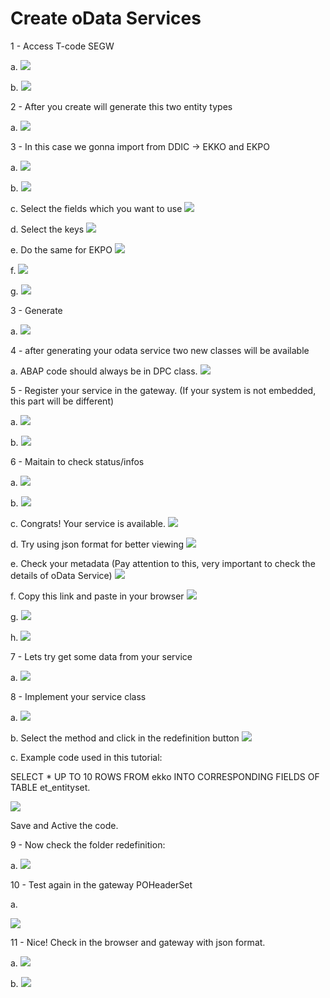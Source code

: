 # Create oData Services

1 - Access T-code SEGW

a.
![](SNAG0029.png)

b.
![](SNAG0028.png)

2 - After you create will generate this two entity types

a.
![](SNAG0027.png)

3 - In this case we gonna import from DDIC -> EKKO and EKPO 

a.
![](SNAG0026.png)

b.
![](SNAG0025.png)

c. Select the fields which you want to use
![](SNAG0024.png)

d. Select the keys
![](SNAG0023.png)

e. Do the same for EKPO
![](SNAG0022.png)

f.
![](SNAG0021.png)

g.
![](SNAG0020.png)

3 - Generate

a.
![](SNAG0019.png)

4 - after generating your odata service two new classes will be available

a. ABAP code should always be in DPC class.
![](SNAG0018.png)

5 - Register your service in the gateway. (If your system is not embedded, this part will be different)

a.
![](SNAG0017.png)

b.
![](SNAG0016.png)

6 - Maitain to check status/infos

a.
![](SNAG0015.png)

b.
![](SNAG0014.png)

c. Congrats! Your service is available.
![](SNAG0013.png)

d. Try using json format for better viewing
![](SNAG0012.png)

e. Check your metadata (Pay attention to this, very important to check the details of oData Service)
![](SNAG0011.png)

f. Copy this link and paste in your browser
![](SNAG0010.png)

g.
![](SNAG0009.png)

h.
![](SNAG0008.png)

7 - Lets try get some data from your service

a.
![](SNAG0007.png)

8 - Implement your service class

a.
![](SNAG0006.png)

b. Select the method and click in the redefinition button
![](SNAG0005.png)

c. Example code used in this tutorial:

SELECT * UP TO 10 ROWS FROM ekko INTO CORRESPONDING FIELDS OF TABLE et_entityset.

![](SNAG0004.png)

Save and Active the code.

9 - Now check the folder redefinition:

a.
![](SNAG0003.png)

10 - Test again in the gateway POHeaderSet

a.

![](SNAG0002.png)

11 - Nice! Check in the browser and gateway with json format.

a.
![](SNAG0001.png)

b.
![](SNAG0000.png)


